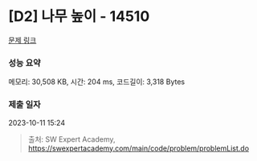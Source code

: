 # [D2] 나무 높이 - 14510 

[문제 링크](https://swexpertacademy.com/main/code/problem/problemDetail.do?contestProbId=AYFofW8qpXYDFAR4) 

### 성능 요약

메모리: 30,508 KB, 시간: 204 ms, 코드길이: 3,318 Bytes

### 제출 일자

2023-10-11 15:24



> 출처: SW Expert Academy, https://swexpertacademy.com/main/code/problem/problemList.do
